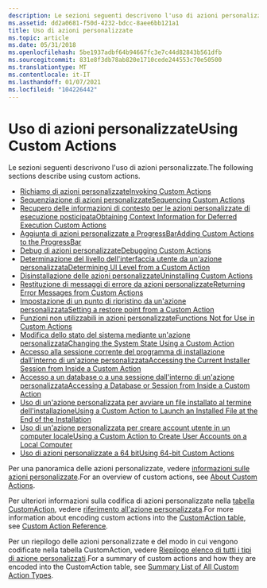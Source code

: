 ```yaml
---
description: Le sezioni seguenti descrivono l'uso di azioni personalizzate.
ms.assetid: dd2a0681-f50d-4232-bdcc-8aee6bb121a1
title: Uso di azioni personalizzate
ms.topic: article
ms.date: 05/31/2018
ms.openlocfilehash: 5be1937adbf64b94667fc3e7c44d82843b561dfb
ms.sourcegitcommit: 831e8f3db78ab820e1710cede244553c70e50500
ms.translationtype: MT
ms.contentlocale: it-IT
ms.lasthandoff: 01/07/2021
ms.locfileid: "104226442"
---
```

# <a name="using-custom-actions"></a><span data-ttu-id="870a2-103">Uso di azioni personalizzate</span><span class="sxs-lookup"><span data-stu-id="870a2-103">Using Custom Actions</span></span>

<span data-ttu-id="870a2-104">Le sezioni seguenti descrivono l'uso di azioni personalizzate.</span><span class="sxs-lookup"><span data-stu-id="870a2-104">The following sections describe using custom actions.</span></span>

-   [<span data-ttu-id="870a2-105">Richiamo di azioni personalizzate</span><span class="sxs-lookup"><span data-stu-id="870a2-105">Invoking Custom Actions</span></span>](invoking-custom-actions.md)
-   [<span data-ttu-id="870a2-106">Sequenziazione di azioni personalizzate</span><span class="sxs-lookup"><span data-stu-id="870a2-106">Sequencing Custom Actions</span></span>](sequencing-custom-actions.md)
-   [<span data-ttu-id="870a2-107">Recupero delle informazioni di contesto per le azioni personalizzate di esecuzione posticipata</span><span class="sxs-lookup"><span data-stu-id="870a2-107">Obtaining Context Information for Deferred Execution Custom Actions</span></span>](obtaining-context-information-for-deferred-execution-custom-actions.md)
-   [<span data-ttu-id="870a2-108">Aggiunta di azioni personalizzate a ProgressBar</span><span class="sxs-lookup"><span data-stu-id="870a2-108">Adding Custom Actions to the ProgressBar</span></span>](adding-custom-actions-to-the-progressbar.md)
-   [<span data-ttu-id="870a2-109">Debug di azioni personalizzate</span><span class="sxs-lookup"><span data-stu-id="870a2-109">Debugging Custom Actions</span></span>](debugging-custom-actions.md)
-   [<span data-ttu-id="870a2-110">Determinazione del livello dell'interfaccia utente da un'azione personalizzata</span><span class="sxs-lookup"><span data-stu-id="870a2-110">Determining UI Level from a Custom Action</span></span>](determining-ui-level-from-a-custom-action.md)
-   [<span data-ttu-id="870a2-111">Disinstallazione delle azioni personalizzate</span><span class="sxs-lookup"><span data-stu-id="870a2-111">Uninstalling Custom Actions</span></span>](uninstalling-custom-actions.md)
-   [<span data-ttu-id="870a2-112">Restituzione di messaggi di errore da azioni personalizzate</span><span class="sxs-lookup"><span data-stu-id="870a2-112">Returning Error Messages from Custom Actions</span></span>](returning-error-messages-from-custom-actions.md)
-   [<span data-ttu-id="870a2-113">Impostazione di un punto di ripristino da un'azione personalizzata</span><span class="sxs-lookup"><span data-stu-id="870a2-113">Setting a restore point from a Custom Action</span></span>](setting-a-restore-point-from-a-custom-action.md)
-   [<span data-ttu-id="870a2-114">Funzioni non utilizzabili in azioni personalizzate</span><span class="sxs-lookup"><span data-stu-id="870a2-114">Functions Not for Use in Custom Actions</span></span>](functions-not-for-use-in-custom-actions.md)
-   [<span data-ttu-id="870a2-115">Modifica dello stato del sistema mediante un'azione personalizzata</span><span class="sxs-lookup"><span data-stu-id="870a2-115">Changing the System State Using a Custom Action</span></span>](changing-the-system-state-using-a-custom-action.md)
-   [<span data-ttu-id="870a2-116">Accesso alla sessione corrente del programma di installazione dall'interno di un'azione personalizzata</span><span class="sxs-lookup"><span data-stu-id="870a2-116">Accessing the Current Installer Session from Inside a Custom Action</span></span>](accessing-the-current-installer-session-from-inside-a-custom-action.md)
-   [<span data-ttu-id="870a2-117">Accesso a un database o a una sessione dall'interno di un'azione personalizzata</span><span class="sxs-lookup"><span data-stu-id="870a2-117">Accessing a Database or Session from Inside a Custom Action</span></span>](accessing-a-database-or-session-from-inside-a-custom-action.md)
-   [<span data-ttu-id="870a2-118">Uso di un'azione personalizzata per avviare un file installato al termine dell'installazione</span><span class="sxs-lookup"><span data-stu-id="870a2-118">Using a Custom Action to Launch an Installed File at the End of the Installation</span></span>](using-a-custom-action-to-launch-an-installed-file-at-the-end-of-the-installation.md)
-   [<span data-ttu-id="870a2-119">Uso di un'azione personalizzata per creare account utente in un computer locale</span><span class="sxs-lookup"><span data-stu-id="870a2-119">Using a Custom Action to Create User Accounts on a Local Computer</span></span>](using-a-custom-action-to-create-user-accounts-on-a-local-computer.md)
-   [<span data-ttu-id="870a2-120">Uso di azioni personalizzate a 64 bit</span><span class="sxs-lookup"><span data-stu-id="870a2-120">Using 64-bit Custom Actions</span></span>](using-64-bit-custom-actions.md)

<span data-ttu-id="870a2-121">Per una panoramica delle azioni personalizzate, vedere [informazioni sulle azioni personalizzate](about-custom-actions.md).</span><span class="sxs-lookup"><span data-stu-id="870a2-121">For an overview of custom actions, see [About Custom Actions](about-custom-actions.md).</span></span>

<span data-ttu-id="870a2-122">Per ulteriori informazioni sulla codifica di azioni personalizzate nella [tabella CustomAction](customaction-table.md), vedere [riferimento all'azione personalizzata](custom-action-reference.md).</span><span class="sxs-lookup"><span data-stu-id="870a2-122">For more information about encoding custom actions into the [CustomAction table](customaction-table.md), see [Custom Action Reference](custom-action-reference.md).</span></span>

<span data-ttu-id="870a2-123">Per un riepilogo delle azioni personalizzate e del modo in cui vengono codificate nella tabella CustomAction, vedere [Riepilogo elenco di tutti i tipi di azione personalizzati](summary-list-of-all-custom-action-types.md).</span><span class="sxs-lookup"><span data-stu-id="870a2-123">For a summary of custom actions and how they are encoded into the CustomAction table, see [Summary List of All Custom Action Types](summary-list-of-all-custom-action-types.md).</span></span>

 

 




